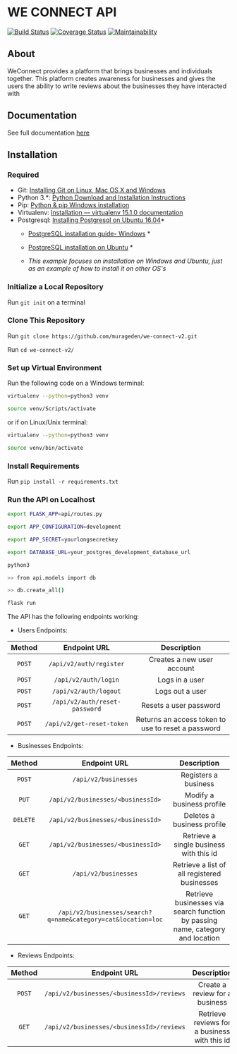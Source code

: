 # WE CONNECT API 
[![Build Status](https://travis-ci.org/murageden/we-connect-v2.svg?branch=develop)](https://travis-ci.org/murageden/we-connect-v2) [![Coverage Status](https://coveralls.io/repos/github/murageden/we-connect-v2/badge.svg?branch=develop&service=github)](https://coveralls.io/github/murageden/we-connect-v2?branch=develop&service=github) [![Maintainability](https://api.codeclimate.com/v1/badges/8e5f9631a29feae850ba/maintainability)](https://codeclimate.com/github/murageden/we-connect-v2/maintainability)

## About
WeConnect provides a platform that brings businesses and individuals together. This platform creates awareness for businesses and gives the users the ability to write reviews about the businesses they have interacted with


## Documentation
See full documentation [here](https://weconnnect.docs.apiary.io/)


## Installation
### Required
* Git: [Installing Git on Linux, Mac OS X and Windows](https://gist.github.com/derhuerst/1b15ff4652a867391f03)
* Python 3.*: [Python Download and Installation Instructions](https://www.ics.uci.edu/~pattis/common/handouts/pythoneclipsejava/python.html)
* Pip: [Python & pip Windows installation](https://github.com/BurntSushi/nfldb/wiki/Python-&-pip-Windows-installatio)
* Virtualenv: [Installation — virtualenv 15.1.0 documentation](https://virtualenv.pypa.io/en/stable/installation/)
* Postgresql: [Installing Postgresql on Ubuntu 16.04](https://tecadmin.net/install-postgresql-server-on-ubuntu/)*
	* [PostgreSQL installation guide- Windows](http://www.postgresqltutorial.com/install-postgresql/) *
    * [PostgreSQL installation on Ubuntu](https://www.digitalocean.com/community/tutorials/how-to-install-and-use-postgresql-on-ubuntu-14-04) *

    * _This example focuses on installation on Windows and Ubuntu, just as an example of how to install it on other OS's_

### Initialize a Local Repository
Run `git init` on a terminal


### Clone This Repository
Run `git clone https://github.com/murageden/we-connect-v2.git`

Run `cd we-connect-v2/`


### Set up Virtual Environment
Run the following code on a Windows terminal:

```bash
virtualenv --python=python3 venv

source venv/Scripts/activate
```
or if on Linux/Unix terminal:

```bash
virtualenv --python=python3 venv

source venv/bin/activate
```


### Install Requirements
Run `pip install -r requirements.txt`


### Run the API on Localhost
```bash
export FLASK_APP=api/routes.py

export APP_CONFIGURATION=development

export APP_SECRET=yourlongsecretkey

export DATABASE_URL=your_postgres_development_database_url

python3

>> from api.models import db

>> db.create_all()

flask run
```


The API has the following endpoints working:

* Users Endpoints:

Method | Endpoint URL | Description
|:---:|:---:|:---:|
`POST` | `/api/v2/auth/register` | Creates a new user account
`POST` | `/api/v2/auth/login` | Logs in a user
`POST` | `/api/v2/auth/logout` | Logs out a user
`POST` | `/api/v2/auth/reset-password` | Resets a user password
`POST` | `/api/v2/get-reset-token` | Returns an access token to use to reset a password


* Businesses Endpoints:

Method | Endpoint URL | Description
|:---:|:---:|:---:|
`POST` | `/api/v2/businesses` | Registers a business
`PUT` | `/api/v2/businesses/<businessId>` | Modify a business profile
`DELETE` | `/api/v2/businesses/<businessId>` | Deletes a business profile
`GET` | `/api/v2/businesses/<businessId>` | Retrieve a single business with this id
`GET` | `/api/v2/businesses` | Retrieve a list of all registered businesses
`GET` | `/api/v2/businesses/search?q=name&category=cat&location=loc` | Retrieve businesses via search function by passing name, category and location

* Reviews Endpoints:

Method | Endpoint URL | Description
|:---:|:---:|:---:|
`POST` | `/api/v2/businesses/<businessId>/reviews` | Create a review for a business
`GET` | `/api/v2/businesses/<businessId>/reviews` | Retrieve reviews for a business with this id

